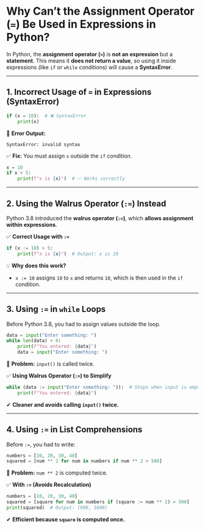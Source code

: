 # **Why Can’t the Assignment Operator (`=`) Be Used in Expressions in Python?**  

In Python, the **assignment operator (`=`)** is **not an expression** but a **statement**. This means it **does not return a value**, so using it inside expressions (like `if` or `while` conditions) will cause a **SyntaxError**.  

---

## **1. Incorrect Usage of `=` in Expressions (SyntaxError)**  
```python
if (x = 10):  # ❌ SyntaxError
    print(x)
```
🔴 **Error Output:**  
```
SyntaxError: invalid syntax
```
✅ **Fix:** You must assign `x` outside the `if` condition.  
```python
x = 10
if x > 5:
    print(f"x is {x}")  # ✅ Works correctly
```
---

## **2. Using the Walrus Operator (`:=`) Instead**  
Python 3.8 introduced the **walrus operator (`:=`)**, which **allows assignment within expressions**.  

✅ **Correct Usage with `:=`**
```python
if (x := 10) > 5:
    print(f"x is {x}")  # Output: x is 10
```
💡 **Why does this work?**  
- `x := 10` assigns `10` to `x` and returns `10`, which is then used in the `if` condition.

---

## **3. Using `:=` in `while` Loops**  
Before Python 3.8, you had to assign values outside the loop.  
```python
data = input("Enter something: ")
while len(data) > 0:
    print(f"You entered: {data}")
    data = input("Enter something: ")
```
🔴 **Problem:** `input()` is called twice.  

✅ **Using Walrus Operator (`:=`) to Simplify**  
```python
while (data := input("Enter something: ")):  # Stops when input is empty
    print(f"You entered: {data}")
```
✔ **Cleaner and avoids calling `input()` twice.**  

---

## **4. Using `:=` in List Comprehensions**
Before `:=`, you had to write:  
```python
numbers = [10, 20, 30, 40]
squared = [num ** 2 for num in numbers if num ** 2 > 500]
```
🔴 **Problem:** `num ** 2` is computed twice.  

✅ **With `:=` (Avoids Recalculation)**  
```python
numbers = [10, 20, 30, 40]
squared = [square for num in numbers if (square := num ** 2) > 500]
print(squared)  # Output: [900, 1600]
```
✔ **Efficient because `square` is computed once.**  

<script async src="https://pagead2.googlesyndication.com/pagead/js/adsbygoogle.js?client=ca-pub-1602443888929206"
     crossorigin="anonymous"></script>
<!-- display square -->
<ins class="adsbygoogle"
     style="display:block"
     data-ad-client="ca-pub-1602443888929206"
     data-ad-slot="9845543342"
     data-ad-format="auto"
     data-full-width-responsive="true"></ins>
<script>
     (adsbygoogle = window.adsbygoogle || []).push({});
</script>

